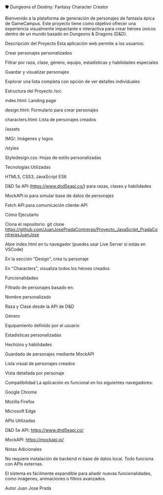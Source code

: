 🛡️ Dungeons of Destiny: Fantasy Character Creator

Bienvenido a la plataforma de generación de personajes de fantasía épica de GameCampus.
Este proyecto tiene como objetivo ofrecer una experiencia visualmente impactante e interactiva para crear héroes únicos dentro de un mundo basado en Dungeons & Dragons (D&D).

Descripción del Proyecto
Esta aplicación web permite a los usuarios:

Crear personajes personalizados

Filtrar por raza, clase, género, equipo, estadísticas y habilidades especiales

Guardar y visualizar personajes

Explorar una lista completa con opción de ver detalles individuales

Estructura del Proyecto
/src

index.html: Landing page

design.html: Formulario para crear personajes

characters.html: Lista de personajes creados

/assets

IMG/: Imágenes y logos

/styles

Styledesign.css: Hojas de estilo personalizadas

Tecnologías Utilizadas

HTML5, CSS3, JavaScript ES6

D&D 5e API (https://www.dnd5eapi.co/) para razas, clases y habilidades

MockAPI.io para simular base de datos de personajes

Fetch API para comunicación cliente-API

Cómo Ejecutarlo

Clona el repositorio:
git clone https://github.com/JuanJosePradaContreras/Proyecto_JavaScript_PradaContrerasJuanJose


Abre index.html en tu navegador (puedes usar Live Server si estás en VSCode)

En la sección "Design", crea tu personaje

En "Characters", visualiza todos los héroes creados

Funcionalidades

Filtrado de personajes basado en:

Nombre personalizado

Raza y Clase desde la API de D&D

Género

Equipamiento definido por el usuario

Estadísticas personalizadas

Hechizos y habilidades

Guardado de personajes mediante MockAPI

Lista visual de personajes creados

Vista detallada por personaje

Compatibilidad
La aplicación es funcional en los siguientes navegadores:

Google Chrome

Mozilla Firefox

Microsoft Edge

APIs Utilizadas

D&D 5e API: https://www.dnd5eapi.co/

MockAPI: https://mockapi.io/

Notas Adicionales

No requiere instalación de backend ni base de datos local. Todo funciona con APIs externas.

El sistema es fácilmente expandible para añadir nuevas funcionalidades, como imágenes, animaciones o filtros avanzados.

Autor
Juan Jose Prada